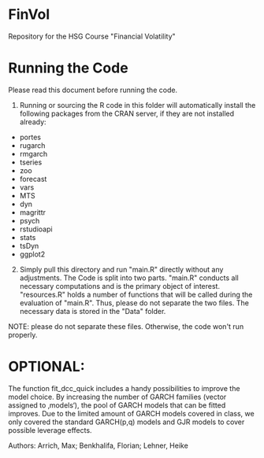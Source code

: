 # FinVol
Repository for the HSG Course "Financial Volatility"


# Running the Code

Please read this document before running the code.
1. Running or sourcing the R code in this folder will automatically install the following packages from the CRAN server, if they are not installed already:

- portes
- rugarch
- rmgarch
- tseries
- zoo
- forecast
- vars
- MTS
- dyn
- magrittr
- psych  
- rstudioapi
- stats
- tsDyn
- ggplot2


2. Simply pull this directory and run "main.R" directly without any adjustments. The Code is split into two parts. "main.R" conducts all necessary computations and is the primary object of interest. "resources.R" holds a number of functions that will be called during the evaluation of "main.R". Thus, please do not separate the two files. The necessary data is stored in the "Data" folder. 

NOTE: please do not separate these files. Otherwise, the code won't run properly.





# OPTIONAL:

The function fit_dcc_quick includes a handy possibilities to improve the model choice. By increasing the number of GARCH families (vector assigned to ‚models‘), the pool of GARCH models that can be fitted improves. 
Due to the limited amount of GARCH models covered in class, we only covered the standard GARCH(p,q) models and GJR models to cover possible leverage effects.

Authors: Arrich, Max; Benkhalifa, Florian; Lehner, Heike

